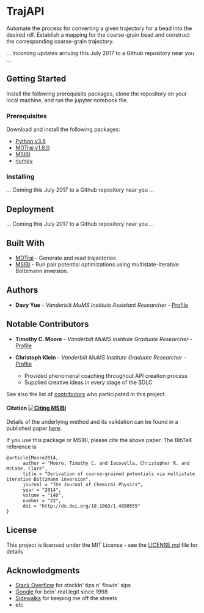 # TrajAPI

Automate the process for converting a given trajectory for a bead into the desired rdf. Establish a mapping for the coarse-grain bead and construct the corresponding coarse-grain trajectory.

... Incoming updates arriving this July 2017 to a Github repository near you ...


## Getting Started

Install the following prerequisite packages, clone the repository on your local machine, and run the jupyter notebook file.

### Prerequisites
Download and install the following packages:
* [Python v3.6](https://www.python.org/downloads/)
* [MDTraj v1.8.0](http://mdtraj.org/1.8.0/installation.html)
* [MSIBI](https://github.com/mosdef-hub/msibi)
* [numpy](https://docs.scipy.org/doc/numpy/user/install.html)

### Installing

... Coming this July 2017 to a Github repository near you ...

## Deployment

... Coming this July 2017 to a Github repository near you ...

## Built With

* [MDTraj](http://mdtraj.org/1.8.0/index.html) - Generate and read trajectories
* [MSIBI](https://github.com/mosdef-hub/msibi/) - Run pair potential optimizations using multistate-iterative Boltzmann inversion.

## Authors

* **Davy Yue** - *Vanderbilt MuMS Institute Assistant Researcher* - [Profile](https://github.com/ddyy345)

## Notable Contributors

* **Timothy C. Moore** - *Vanderbilt MuMS Institute Graduate Researcher* - [Profile](https://github.com/tcmoore3)
* **Christoph Klein** - *Vanderbilt MuMS Institute Graduate Researcher* - [Profile](https://github.com/ctk3b)

    * Provided phenomenal coaching throughout API creation process
    * Supplied creative ideas in every stage of the SDLC

See also the list of [contributors](https://github.com/your/project/contributors) who participated in this project.

#### Citation [![Citing MSIBI](https://img.shields.io/badge/DOI-10.1063%2F1.4880555-blue.svg)](http://dx.doi.org/10.1063/1.4880555)
Details of the underlying method and its validation can be found in a published paper [here](http://dx.doi.org/10.1063/1.4880555).

If you use this package or MSIBI, please cite the above paper. The BibTeX reference is
```
@article{Moore2014,
      author = "Moore, Timothy C. and Iacovella, Christopher R. and McCabe, Clare",
      title = "Derivation of coarse-grained potentials via multistate iterative Boltzmann inversion",
      journal = "The Journal of Chemical Physics",
      year = "2014",
      volume = "140",
      number = "22",
      doi = "http://dx.doi.org/10.1063/1.4880555"
}
```

## License

This project is licensed under the MIT License - see the [LICENSE.md](LICENSE.md) file for details

## Acknowledgments

* [Stack Overflow](https://stackoverflow.com/questions/tagged/python) for stackin' tips n' flowin' sips
* [Google](https://www.google.com) for bein' real legit since 1998
* [Sidewalks](https://dncache-mauganscorp.netdna-ssl.com/thumbseg/637/637742-bigthumbnail.jpg) for keeping me off the streets
* etc
